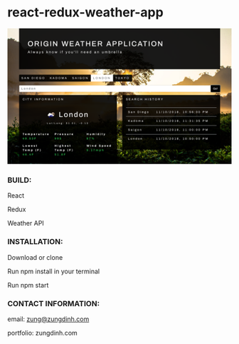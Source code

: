 # react-redux-weather-app

<img src="/public/images/screenshot.png">

### BUILD:
React

Redux

Weather API

### INSTALLATION:
Download or clone 

Run npm install in your terminal

Run npm start 

### CONTACT INFORMATION:
email: zung@zungdinh.com

portfolio: zungdinh.com 
